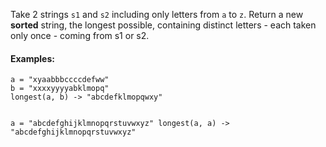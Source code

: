 <p>Take 2 strings <code>s1</code> and <code>s2</code> including only letters from <code>a</code> to <code>z</code>.
Return a new <strong>sorted</strong> string, the longest possible, containing distinct letters - each taken only once - coming from s1 or s2.</p>
<h4 id="examples">Examples:</h4>
<pre><code>a = "xyaabbbccccdefww"
b = "xxxxyyyyabklmopq"
longest(a, b) -&gt; "abcdefklmopqwxy"

a = "abcdefghijklmnopqrstuvwxyz"
longest(a, a) -&gt; "abcdefghijklmnopqrstuvwxyz"
</code></pre>
